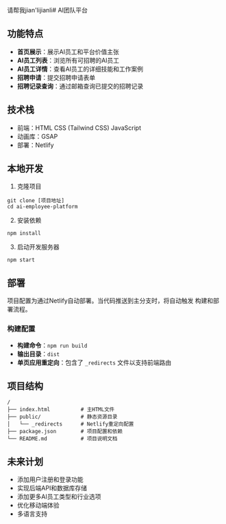 请帮我jian'lijianli# AI团队平台

## 功能特点

- **首页展示**：展示AI员工和平台价值主张
- **AI员工列表**：浏览所有可招聘的AI员工
- **AI员工详情**：查看AI员工的详细技能和工作案例
- **招聘申请**：提交招聘申请表单
- **招聘记录查询**：通过邮箱查询已提交的招聘记录

## 技术栈

- 前端：HTML CSS (Tailwind CSS) JavaScript
- 动画库：GSAP
- 部署：Netlify

## 本地开发

1. 克隆项目
```
git clone [项目地址]
cd ai-employee-platform
```

2. 安装依赖
```
npm install
```

3. 启动开发服务器
```
npm start
```

## 部署

项目配置为通过Netlify自动部署。当代码推送到主分支时，将自动触发
构建和部署流程。

### 构建配置

- **构建命令**：`npm run build`
- **输出目录**：`dist`
- **单页应用重定向**：包含了 `_redirects` 文件以支持前端路由

## 项目结构

```
/
├── index.html          # 主HTML文件
├── public/             # 静态资源目录
│   └── _redirects      # Netlify重定向配置
├── package.json        # 项目配置和依赖
└── README.md           # 项目说明文档
```

## 未来计划

- 添加用户注册和登录功能
- 实现后端API和数据库存储
- 添加更多AI员工类型和行业选项
- 优化移动端体验
- 多语言支持